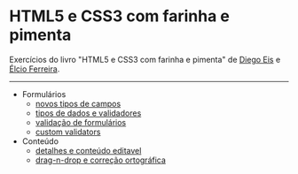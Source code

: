 # HTML5 e CSS3 com farinha e pimenta
Exercícios do livro "HTML5 e CSS3 com farinha e pimenta" de [Diego Eis](https://github.com/diegoeis) e [Élcio Ferreira](https://github.com/elcio).

---

- Formulários
    - [novos tipos de campos](https://github.com/codigocafe/html5_e_css3-com_farinha_e_pimenta/blob/master/docs/novos-tipos-de-campos.md)
    - [tipos de dados e validadores](https://github.com/codigocafe/html5_e_css3-com_farinha_e_pimenta/blob/master/docs/tipos-de-dados-e-validadores.md)
    - [validação de formulários](https://github.com/codigocafe/html5_e_css3-com_farinha_e_pimenta/blob/master/docs/validacao-de-formulario.md)
    - [custom validators](https://github.com/codigocafe/html5_e_css3-com_farinha_e_pimenta/blob/master/docs/custom-validators.md)
- Conteúdo
    - [detalhes e conteúdo editavel](https://github.com/codigocafe/html5_e_css3-com_farinha_e_pimenta/blob/master/docs/detalhes-e-conteudo-editavel.md)
    - [drag-n-drop e correção ortográfica](https://github.com/codigocafe/html5_e_css3-com_farinha_e_pimenta/blob/master/docs/drag-n-drop-e-correcao-ortografica.md)